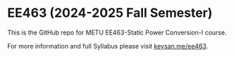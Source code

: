 # EE463 (2024-2025 Fall Semester)

This is the GitHub repo for METU EE463-Static Power Conversion-I course.

For more information and full Syllabus please visit [keysan.me/ee463](http://keysan.me/ee463).

